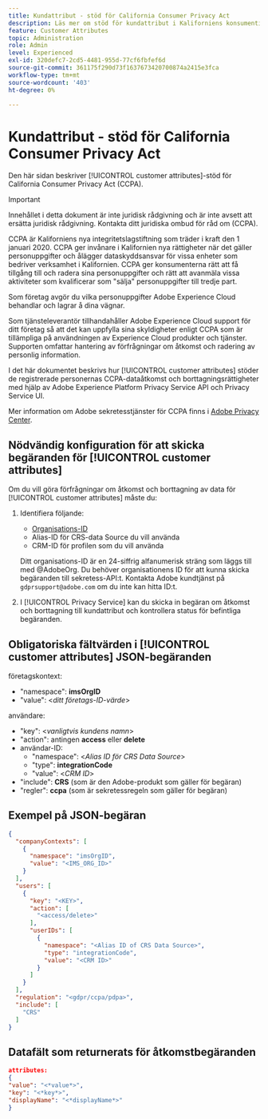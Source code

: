 ```yaml
---
title: Kundattribut - stöd för California Consumer Privacy Act
description: Läs mer om stöd för kundattribut i Kaliforniens konsumentintegritetslag
feature: Customer Attributes
topic: Administration
role: Admin
level: Experienced
exl-id: 320defc7-2cd5-4481-955d-77cf6fbfef6d
source-git-commit: 361175f290d73f1637673420700874a2415e3fca
workflow-type: tm+mt
source-wordcount: '403'
ht-degree: 0%

---
```


# Kundattribut - stöd för California Consumer Privacy Act

Den här sidan beskriver [!UICONTROL customer attributes]-stöd för California Consumer Privacy Act (CCPA).

>[!IMPORTANT]
>
>Innehållet i detta dokument är inte juridisk rådgivning och är inte avsett att ersätta juridisk rådgivning. Kontakta ditt juridiska ombud för råd om (CCPA).

CCPA är Kaliforniens nya integritetslagstiftning som träder i kraft den 1 januari 2020. CCPA ger invånare i Kalifornien nya rättigheter när det gäller personuppgifter och ålägger dataskyddsansvar för vissa enheter som bedriver verksamhet i Kalifornien. CCPA ger konsumenterna rätt att få tillgång till och radera sina personuppgifter och rätt att avanmäla vissa aktiviteter som kvalificerar som &quot;sälja&quot; personuppgifter till tredje part.

Som företag avgör du vilka personuppgifter Adobe Experience Cloud behandlar och lagrar å dina vägnar.

Som tjänsteleverantör tillhandahåller Adobe Experience Cloud support för ditt företag så att det kan uppfylla sina skyldigheter enligt CCPA som är tillämpliga på användningen av Experience Cloud produkter och tjänster. Supporten omfattar hantering av förfrågningar om åtkomst och radering av personlig information.

I det här dokumentet beskrivs hur [!UICONTROL customer attributes] stöder de registrerade personernas CCPA-dataåtkomst och borttagningsrättigheter med hjälp av Adobe Experience Platform Privacy Service API och Privacy Service UI.

Mer information om Adobe sekretesstjänster för CCPA finns i [Adobe Privacy Center](https://www.adobe.com/privacy/ccpa.html).

## Nödvändig konfiguration för att skicka begäranden för [!UICONTROL customer attributes]

Om du vill göra förfrågningar om åtkomst och borttagning av data för [!UICONTROL customer attributes] måste du:

1. Identifiera följande:

   * [Organisations-ID](../../administration/organizations.md)
   * Alias-ID för CRS-data Source du vill använda
   * CRM-ID för profilen som du vill använda

   Ditt organisations-ID är en 24-siffrig alfanumerisk sträng som läggs till med @AdobeOrg. Du behöver organisationens ID för att kunna skicka begäranden till sekretess-API:t. Kontakta Adobe kundtjänst på `gdprsupport@adobe.com` om du inte kan hitta ID:t.

1. I [!UICONTROL Privacy Service] kan du skicka in begäran om åtkomst och borttagning till kundattribut och kontrollera status för befintliga begäranden.

## Obligatoriska fältvärden i [!UICONTROL customer attributes] JSON-begäranden

företagskontext:

* &quot;namespace&quot;: **imsOrgID**
* &quot;value&quot;: &lt;*ditt företags-ID-värde*>

användare:

* &quot;key&quot;: &lt;*vanligtvis kundens namn*>
* &quot;action&quot;: antingen **access** eller **delete**
* användar-ID:
   * &quot;namespace&quot;: &lt;*Alias ID för CRS Data Source*>
   * &quot;type&quot;: **integrationCode**
   * &quot;value&quot;: &lt;*CRM ID*>
* &quot;include&quot;: **CRS** (som är den Adobe-produkt som gäller för begäran)
* &quot;regler&quot;: **ccpa** (som är sekretessregeln som gäller för begäran)

## Exempel på JSON-begäran

```json
{
  "companyContexts": [
    {
      "namespace": "imsOrgID",
      "value": "<IMS_ORG_ID>"
    }
  ],
  "users": [
    {
      "key": "<KEY>",
      "action": [
        "<access/delete>"
      ],
      "userIDs": [
        {
          "namespace": "<Alias ID of CRS Data Source>",
          "type": "integrationCode",
          "value": "<CRM ID>"
        }
      ]
    }
  ],
  "regulation": "<gdpr/ccpa/pdpa>",
  "include": [
    "CRS"
  ]
}
```

## Datafält som returnerats för åtkomstbegäranden

```json
attributes:
{
"value": "<*value*>",
"key": "<*key*>",
"displayName": "<*displayName*>"
}
```
